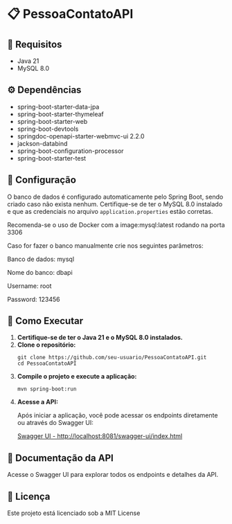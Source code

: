 <!DOCTYPE html>
<html lang="pt-BR">
<body>

  <h1>📋 PessoaContatoAPI</h1>

  <div class="section">
    <h2>🚀 Requisitos</h2>
    <ul>
      <li>Java 21</li>
      <li>MySQL 8.0</li>
    </ul>
  </div>

  <div class="section">
    <h2>⚙️ Dependências</h2>
    <ul>
      <li>spring-boot-starter-data-jpa</li>
      <li>spring-boot-starter-thymeleaf</li>
      <li>spring-boot-starter-web</li>
      <li>spring-boot-devtools</li>
      <li>springdoc-openapi-starter-webmvc-ui 2.2.0</li>
      <li>jackson-databind</li>
      <li>spring-boot-configuration-processor</li>
      <li>spring-boot-starter-test</li>
    </ul>
  </div>

  <div class="section">
    <h2>🔧 Configuração</h2>
    <p>O banco de dados é configurado automaticamente pelo Spring Boot, sendo criado caso não exista nenhum. Certifique-se de ter o MySQL 8.0 instalado e que as credenciais no arquivo <code>application.properties</code> estão corretas.</p>
	<p>Recomenda-se o uso de Docker com a image:mysql:latest rodando na porta 3306</p>
	<p>Caso for fazer o banco manualmente crie nos seguintes parâmetros:</p>
	<p>Banco de dados: mysql</p>
	<p>Nome do banco: dbapi</p>
	<p>Username: root</p>
	<p>Password: 123456</p>
 </div>

  <div class="section">
    <h2>🚀 Como Executar</h2>
    <ol>
      <li><strong>Certifique-se de ter o Java 21 e o MySQL 8.0 instalados.</strong></li>
      <li><strong>Clone o repositório:</strong></li>
      <pre><code>git clone https://github.com/seu-usuario/PessoaContatoAPI.git<br>cd PessoaContatoAPI</code></pre>
      <li><strong>Compile o projeto e execute a aplicação:</strong></li>
      <pre><code>mvn spring-boot:run</code></pre>
      <li><strong>Acesse a API:</strong></li>
      <p>Após iniciar a aplicação, você pode acessar os endpoints diretamente ou através do Swagger UI:</p>
      <p><a href="http://localhost:8081/swagger-ui/index.html" target="_blank">Swagger UI - http://localhost:8081/swagger-ui/index.html</a></p>
    </ol>
  </div>

  <div class="section">
    <h2>📄 Documentação da API</h2>
    <p>Acesse o Swagger UI para explorar todos os endpoints e detalhes da API.</p>
  </div>

  <div class="section">
    <h2>📝 Licença</h2>
    <p>Este projeto está licenciado sob a MIT License</p>
  </div>

</body>
</html>
